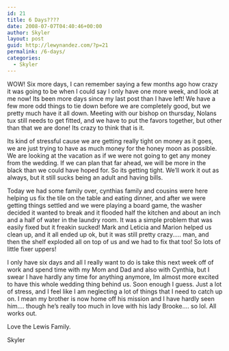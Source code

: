 ```yaml
---
id: 21
title: 6 Days????
date: 2008-07-07T04:40:46+00:00
author: Skyler
layout: post
guid: http://lewynandez.com/?p=21
permalink: /6-days/
categories:
  - Skyler
---
```

WOW! Six more days, I can remember saying a few months ago how crazy it was going to be when I could say I only have one more week, and look at me now! Its been more days since my last post than I have left! We have a few more odd things to tie down before we are completely good, but we pretty much have it all down. Meeting with our bishop on thursday, Nolans tux still needs to get fitted, and we have to put the favors together, but other than that we are done! Its crazy to think that is it.

Its kind of stressful cause we are getting really tight on money as it goes, we are just trying to have as much money for the honey moon as possible. We are looking at the vacation as if we were not going to get any money from the wedding. If we can plan that far ahead, we will be more in the black than we could have hoped for. So its getting tight. We&#8217;ll work it out as always, but it still sucks being an adult and having bills.

Today we had some family over, cynthias family and cousins were here helping us fix the tile on the table and eating dinner, and after we were getting things settled and we were playing a board game, the washer decided it wanted to break and it flooded half the kitchen and about an inch and a half of water in the laundry room. It was a simple problem that was easily fixed but it freakin sucked! Mark and Leticia and Marion helped us clean up, and it all ended up ok, but it was still pretty crazy&#8230;.. man, and then the shelf exploded all on top of us and we had to fix that too! So lots of little fixer uppers!

I only have six days and all I really want to do is take this next week off of work and spend time with my Mom and Dad and also with Cynthia, but I swear I have hardly any time for anything anymore, Im almost more excited to have this whole wedding thing behind us. Soon enough I guess. Just a lot of stress, and I feel like I am neglecting a lot of things that I need to catch up on. I mean my brother is now home off his mission and I have hardly seen him&#8230;. though he&#8217;s really too much in love with his lady Brooke&#8230;. so lol. All works out.

Love the Lewis Family.

Skyler